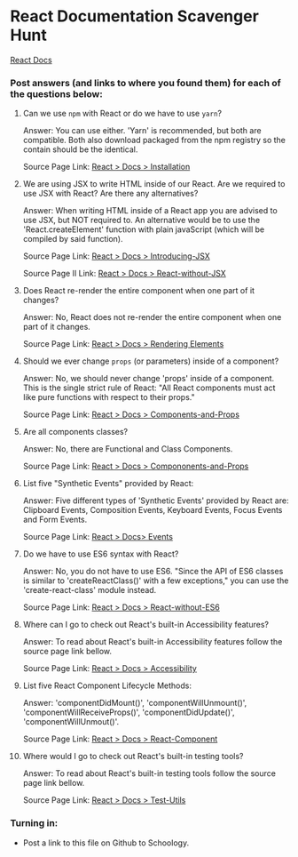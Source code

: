 # React Documentation Scavenger Hunt

[React Docs](https://facebook.github.io/react/docs/hello-world.html)

### Post answers (and links to where you found them) for each of the questions below:

1. Can we use `npm` with React or do we have to use `yarn`?
    
    Answer: You can use either. 'Yarn' is recommended, but both are compatible. Both also download packaged from the npm registry so the contain should be the identical.
    
    Source Page Link: [React > Docs > Installation](https://reactjs.org/docs/installation.html)

2. We are using JSX to write HTML inside of our React. Are we required to use JSX with React? Are there any alternatives?

    Answer: When writing HTML inside of a React app you are advised to use JSX, but NOT required to. An alternative would be to use the 'React.createElement' function with plain javaScript (which will be compiled by said function).

    Source Page Link: [React > Docs > Introducing-JSX](https://reactjs.org/docs/introducing-jsx.html)

    Source Page II Link: [React > Docs > React-without-JSX](https://reactjs.org/docs/react-without-jsx.html)

3. Does React re-render the entire component when one part of it changes?

    Answer: No, React does not re-render the entire component when one part of it changes.

    Source Page Link: [React > Docs > Rendering Elements](https://reactjs.org/docs/rendering-elements.html)

4. Should we ever change `props` (or parameters) inside of a component? 

    Answer: No, we should never change 'props' inside of a component. This is the single strict rule of React: "All React components must act like pure functions with respect to their props."

    Source Page Link: [React > Docs > Components-and-Props](https://reactjs.org/docs/components-and-props.html)

5. Are all components classes?

    Answer: No, there are Functional and Class Components.

    Source Page Link: [React > Docs > Compononents-and-Props](https://reactjs.org/docs/components-and-props.html)


6. List five "Synthetic Events" provided by React:

    Answer: Five different types of 'Synthetic Events' provided by React are: Clipboard Events, Composition Events, Keyboard Events, Focus Events and Form Events.

    Source Page Link: [React > Docs> Events](https://reactjs.org/docs/events.html)


7. Do we have to use ES6 syntax with React?

    Answer: No, you do not have to use ES6. "Since the API of ES6 classes is similar to 'createReactClass()' with a few exceptions," you can use the 'create-react-class' module instead.

    Source Page Link: [React > Docs > React-without-ES6](https://reactjs.org/docs/react-without-es6.html)


8. Where can I go to check out React's built-in Accessibility features?

    Answer: To read about React's built-in Accessibility features follow the source page link bellow.

    Source Page Link: [React > Docs > Accessibility](https://reactjs.org/docs/accessibility.html)


9. List five React Component Lifecycle Methods:

    Answer: 'componentDidMount()', 'componentWillUnmount()', 'componentWillReceiveProps()', 'componentDidUpdate()', 'componentWillUnmout()'.

    Source Page Link: [React > Docs > React-Component](https://reactjs.org/docs/react-component.html)


10. Where would I go to check out React's built-in testing tools?

    Answer: To read about React's built-in testing tools follow the source page link bellow.

    Source Page Link: [React > Docs > Test-Utils](https://reactjs.org/docs/test-utils.html)

### Turning in:

* Post a link to this file on Github to Schoology.